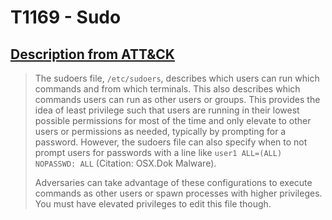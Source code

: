 # T1169 - Sudo
## [Description from ATT&CK](https://attack.mitre.org/wiki/Technique/T1169)
<blockquote>The sudoers file, <code>/etc/sudoers</code>, describes which users can run which commands and from which terminals. This also describes which commands users can run as other users or groups. This provides the idea of least privilege such that users are running in their lowest possible permissions for most of the time and only elevate to other users or permissions as needed, typically by prompting for a password. However, the sudoers file can also specify when to not prompt users for passwords with a line like <code>user1 ALL=(ALL) NOPASSWD: ALL</code> (Citation: OSX.Dok Malware). 

Adversaries can take advantage of these configurations to execute commands as other users or spawn processes with higher privileges. You must have elevated privileges to edit this file though.</blockquote>

